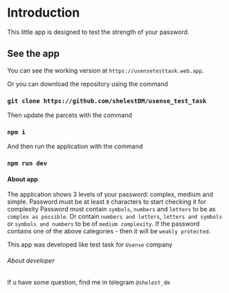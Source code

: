 # Introduction
This little app is designed to test the strength of your password.

## See the app
You can see the working version at `https://usensetesttask.web.app`.

Or you can download the repository using the command
### `git clone https://github.com/shelestDM/usense_test_task` 

Then update the parcets with the command

### `npm i`

And then run the application with the command

### `npm run dev`

#### About app
The application shows 3 levels of your password: complex, medium and simple.
Password must be at least `8` characters to start checking it for complexity
Password must contain `symbols`, `numbers` and `letters` to be as `complex as possible`.
Or contain `numbers and letters`, `letters and symbols` or `symbols and numbers` to be of `medium complexity`.
If the password contains one of the above categories - then it will be `weakly protected`.

This app was developed like test task for `Usense` company

###### About developer

If u have some question, find me in telegram `@shelest_dm`